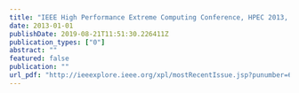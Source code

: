 ```yaml
---
title: "IEEE High Performance Extreme Computing Conference, HPEC 2013, Waltham, MA, USA, September 10-12, 2013"
date: 2013-01-01
publishDate: 2019-08-21T11:51:30.226411Z
publication_types: ["0"]
abstract: ""
featured: false
publication: ""
url_pdf: "http://ieeexplore.ieee.org/xpl/mostRecentIssue.jsp?punumber=6661474"
---
```


